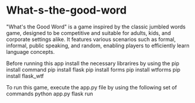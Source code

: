 # What-s-the-good-word
"What's the Good Word" is a game inspired by the classic jumbled words game, designed to be competitive and suitable for adults, kids, and corporate settings alike. It features various scenarios such as formal, informal, public speaking, and random, enabling players to efficiently learn language concepts.

Before running this app install the necessary librarires by using the pip install command
pip install flask
pip install forms
pip install wtforms
pip install flask_wtf

To run this game, execute the app.py file by using the following set of commands
python app.py
flask run

